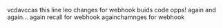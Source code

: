 vcdavccas
this line leo changes for webhook buids code
opps! again and again...
again recall for webhook
againchamnges for webhook
